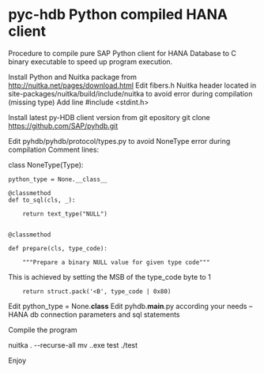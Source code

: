 # pyc-hdb Python compiled HANA client

Procedure to compile pure SAP Python client for HANA Database to C binary executable to speed up program execution.

Install Python and Nuitka package from http://nuitka.net/pages/download.html
Edit fibers.h Nuitka header located in site-packages/nuitka/build/include/nuitka to avoid error during compilation (missing type)
Add line
#include <stdint.h>

Install latest py-HDB client version from git epository
git clone https://github.com/SAP/pyhdb.git

Edit pyhdb/pyhdb/protocol/types.py to avoid NoneType error during compilation
Comment lines:

class NoneType(Type):

    python_type = None.__class__

    @classmethod
    def to_sql(cls, _):

        return text_type("NULL")


    @classmethod

    def prepare(cls, type_code):

        """Prepare a binary NULL value for given type code"""
        
 This is achieved by setting the MSB of the type_code byte to 1

        return struct.pack('<B', type_code | 0x80)

Edit    python_type = None.__class__
Edit pyhdb.__main__.py according your needs – HANA db connection parameters and sql statements

Compile the program

nuitka . --recurse-all
mv ..exe test
./test

Enjoy
